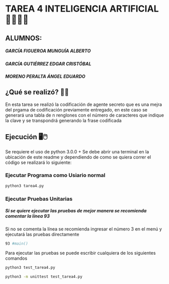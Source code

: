 # TAREA 4 INTELIGENCIA ARTIFICIAL 🤖👨🏻‍💻
## ALUMNOS:
##### _GARCÍA FIGUEROA MUNGUÍA ALBERTO_
##### _GARCÍA GUTIÉRREZ EDGAR CRISTÓBAL_
##### _MORENO PERALTA ÁNGEL EDUARDO_

## ¿Qué se realizó? 📐🔨
En esta tarea se realizó la codificación de agente secreto que es una mejra  del prgama de codificación previamente entregado, en este caso se generará una tabla de n renglones con el número de caracteres que indique la clave y se transpondrá generando la frase codificada
## Ejecución 🖥🖱

Se requiere el uso de python 3.0.0 +
Se debe abrir una terminal en la ubicación de este readme y dependiendo de como se quiera correr el código se realizará lo siguiente:
### Ejecutar Programa como Usiario normal ###
```sh
python3 tarea4.py
```

### Ejecutar Pruebas Unitarias ###
##### Si se quiere ejecutar las pruebas de mejor manera se recomienda comentar la línea 93
Si no se comenta la línea se recomienda ingresar el número 3 en el menú y ejecutará las pruebas directamente
```sh
93 #main()
```
Para ejecutar las pruebas se puede escribir cualquiera de los siguientes comandos
```sh
python3 test_tarea4.py
```
```sh
python3 -m unittest test_tarea4.py
```